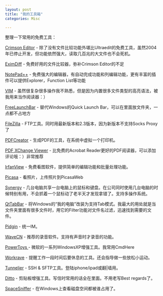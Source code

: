 ```yaml
---
layout: post
title: "我的工具箱"
categories: Misc

---
```

整理一下常用的免费工具：

[Crimson Editor](http://www.crimsoneditor.com/) - 除了没有文件比较功能外堪比Ultraedit的免费工具，虽然2004年已停止开发，但功能依然强大，读取几百兆的大文件也不会死机。

[EximDiff](http://www.prestosoft.com/edp_examdiff.asp) - 免费好用的文件比较器，弥补Crimson Editor的不足

[NotePad++](http://notepad-plus.sourceforge.net/uk/site.htm) - 免费强大的编辑器，有自动完成功能和列编辑功能，更有丰富的插件可以提供Explorer，Function List等功能

[VIM](http://www.vim.org/) - 虽然很复杂很多操作我不熟悉，但是因为内置很多文件类型的高亮语法，被我用来当作阅读器：）

[FreeLaunchBar](http://www.freelaunchbar.com/) - 替代Windows的Quick Launch Bar，可以在里面放文件夹，一点都不占地方

[FileZilla](http://filezilla-project.org/) - FTP工具。同时用最新版本和2.3版本，因为新版本不支持Socks Proxy了

[PDFCreator](http://www.pdfforge.org/products/pdfcreator) - 生成PDF的工具，在系统中虚拟一个打印机。

[PDF XChange Viewer](http://www.docu-track.com/downloads/) - 比免费的Acrobat Reader更好的PDF阅读器，可以添加评论哦：）非常推荐

[IrfanView](http://www.irfanview.com/) - 免费看图软件，提供简单的编辑功能和批量处理功能。

[Picasa](http://picasa.google.com/) - 看照片，上传照片到PicasaWeb

[Synergy](http://synergy2.sourceforge.net/) - 几台电脑共享一台电脑上的鼠标和键盘。在公司同时使用几台电脑的时候特别有用，不会抓着一个鼠标动了老半天才发现拿错了。支持多操作系统。

[QtTabBar](http://qttabbar.wikidot.com/) - 将Windows的“我的电脑”改装为支持Tab模式。我最大的用处就是当文件夹里面有很多文件时，用它的Filter功能对文件名过滤，迅速找到需要的文件。

[Pidgin](http://pidgin.im/) - 统一IM。

[WaveCN](http://www.wavecn.com/) - 推荐的录音软件。支持有声音时才录音的功能。

[PowerToys ](http://www.microsoft.com/windowsxp/Downloads/powertoys/Xppowertoys.mspx)- 微软的一系列WindowsXP增强工具。我常用CmdHere

[Workrave](http://www.workrave.org/) - 提醒工作一段时间后要休息的工具。还会指导做一些放松小运动。

[Tunnelier](http://www.bitvise.com/tunnelier) - SSH &amp; SFTP工具。登陆iphone/ipad或翻|墙用。

[Ditto](http://ditto-cp.sourceforge.net/) - 剪贴板增强工具。写信时常用的话全在里面。不用老写Best regards了。

[SpaceSniffer](http://www.uderzo.it/main_products/space_sniffer/) - 在Windows上查看磁盘空间都被谁占用了。